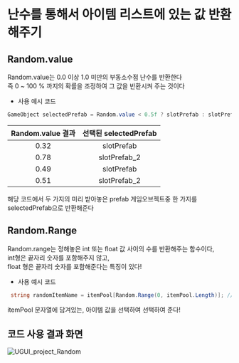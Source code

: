 # 난수를 통해서 아이템 리스트에 있는 값 반환해주기

## Random.value
Random.value는 0.0 이상 1.0 미만의 부동소수점 난수를 반환한다  
즉 0 ~ 100 % 까지의 확률을 조정하여 그 값을 반환시켜 주는 것이다  

- 사용 예시 코드
```c#
GameObject selectedPrefab = Random.value < 0.5f ? slotPrefab : slotPrefab_2;
``` 
|Random.value 결과|선택된 selectedPrefab|
|:---:|:---:|
|0.32|slotPrefab|
|0.78|slotPrefab_2|
|0.49|slotPrefab|
|0.51|slotPrefab_2|

해당 코드에서 두 가지의 미리 받아놓은 prefab 게임오브젝트중 한 가지를 selectedPrefab으로 반환해준다 

## Random.Range
Random.range는 정해놓은 int 또는 float 값 사이의 수를 반환해주는 함수이다,  
int형은 끝자리 숫자를 포함해주지 않고,  
float 형은 끝자리 숫자를 포함해준다는 특징이 있다!

- 사용 예시 코드
```c#
 string randomItemName = itemPool[Random.Range(0, itemPool.Length)]; // 랜덤으로 아이템 값 선택
```

itemPool 문자열에 담겨있는, 아이템 값을 선택하여 선택하여 준다!

## 코드 사용 결과 화면
![UGUI_project_Random](https://github.com/user-attachments/assets/87074b28-0f41-46f5-93cb-ee02c9e57e1d)
